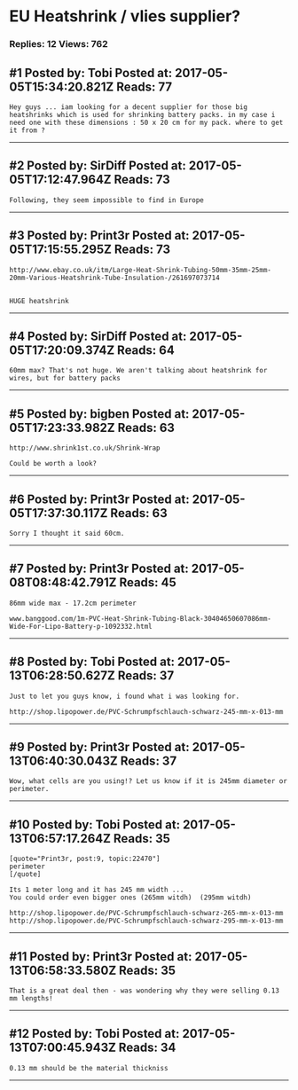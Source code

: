 # EU Heatshrink / vlies supplier?

### Replies: 12 Views: 762

## \#1 Posted by: Tobi Posted at: 2017-05-05T15:34:20.821Z Reads: 77

```
Hey guys ... iam looking for a decent supplier for those big heatshrinks which is used for shrinking battery packs. in my case i need one with these dimensions : 50 x 20 cm for my pack. where to get it from ?
```

---
## \#2 Posted by: SirDiff Posted at: 2017-05-05T17:12:47.964Z Reads: 73

```
Following, they seem impossible to find in Europe
```

---
## \#3 Posted by: Print3r Posted at: 2017-05-05T17:15:55.295Z Reads: 73

```
http://www.ebay.co.uk/itm/Large-Heat-Shrink-Tubing-50mm-35mm-25mm-20mm-Various-Heatshrink-Tube-Insulation-/261697073714


HUGE heatshrink
```

---
## \#4 Posted by: SirDiff Posted at: 2017-05-05T17:20:09.374Z Reads: 64

```
60mm max? That's not huge. We aren't talking about heatshrink for wires, but for battery packs
```

---
## \#5 Posted by: bigben Posted at: 2017-05-05T17:23:33.982Z Reads: 63

```
http://www.shrink1st.co.uk/Shrink-Wrap

Could be worth a look?
```

---
## \#6 Posted by: Print3r Posted at: 2017-05-05T17:37:30.117Z Reads: 63

```
Sorry I thought it said 60cm.
```

---
## \#7 Posted by: Print3r Posted at: 2017-05-08T08:48:42.791Z Reads: 45

```
86mm wide max - 17.2cm perimeter

www.banggood.com/1m-PVC-Heat-Shrink-Tubing-Black-30404650607086mm-Wide-For-Lipo-Battery-p-1092332.html
```

---
## \#8 Posted by: Tobi Posted at: 2017-05-13T06:28:50.627Z Reads: 37

```
Just to let you guys know, i found what i was looking for.

http://shop.lipopower.de/PVC-Schrumpfschlauch-schwarz-245-mm-x-013-mm
```

---
## \#9 Posted by: Print3r Posted at: 2017-05-13T06:40:30.043Z Reads: 37

```
Wow, what cells are you using!? Let us know if it is 245mm diameter or perimeter.
```

---
## \#10 Posted by: Tobi Posted at: 2017-05-13T06:57:17.264Z Reads: 35

```
[quote="Print3r, post:9, topic:22470"]
perimeter
[/quote]

Its 1 meter long and it has 245 mm width ...
You could order even bigger ones (265mm witdh)  (295mm witdh)

http://shop.lipopower.de/PVC-Schrumpfschlauch-schwarz-265-mm-x-013-mm
http://shop.lipopower.de/PVC-Schrumpfschlauch-schwarz-295-mm-x-013-mm
```

---
## \#11 Posted by: Print3r Posted at: 2017-05-13T06:58:33.580Z Reads: 35

```
That is a great deal then - was wondering why they were selling 0.13 mm lengths!
```

---
## \#12 Posted by: Tobi Posted at: 2017-05-13T07:00:45.943Z Reads: 34

```
0.13 mm should be the material thickniss
```

---
